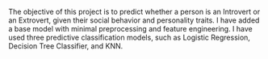 The objective of this project is to predict whether a person is an Introvert or an Extrovert, given their social behavior and personality traits. I have added a base model with minimal 
preprocessing and feature engineering. I have used three predictive classification models, such as Logistic Regression, Decision Tree Classifier, and KNN. 
